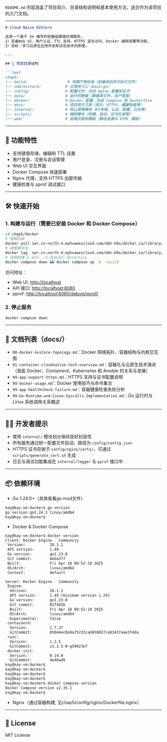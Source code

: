  `README.md` 内容涵盖了项目简介、目录结构说明和基本使用方法，适合作为该项目的入门文档。

---

````markdown
# Cloud Naive KVStore

这是一个基于 Go 编写的轻量级键值存储服务，
1）具备Web UI、用户认证、TTL 支持、HTTPS 安全访问、Docker 编排部署等功能，
2）目标：学习云原生应用开发和涉及技术的原理。

---

## 📁 项目目录结构

```text
chap5/
├── build/                  # 构建产物目录（如编译后的可执行文件）
├── cmd/kvstore/           # 主程序入口（main.go）
├── config/                # 配置文件，包括 Nginx 配置和证书
├── data/                  # 运行时数据（数据库文件、用户信息）
├── docker/                # Docker 配置，包括 Compose 和 Dockerfile
├── docs/                  # 项目相关文档（拓扑、HTTPS、健康检查等）
├── internal/              # 核心逻辑模块（KV存储、认证、配置、日志等）
├── scripts/               # 辅助脚本（构建、启动、证书生成等）
└── web/                   # 前端页面和模板（静态资源与 HTML 模板）
````

---

## 🚀 功能特性

* 支持键值存储、编辑和 TTL 设置
* 用户登录、注册与会话管理
* Web UI 交互界面
* Docker Compose 快速部署
* Nginx 代理，支持 HTTPS 加密传输
* 健康检查与 pprof 调试接口

---

## 🛠️ 快速开始

### 1. 构建与运行（需要已安装 Docker 和 Docker Compose）

```bash
cd chap5/docker
# 镜像拉取
docker pull swr.cn-north-4.myhuaweicloud.com/ddn-k8s/docker.io/library/ubuntu:20.04
# 镜像重命名
docker tag  swr.cn-north-4.myhuaweicloud.com/ddn-k8s/docker.io/library/ubuntu:20.04  docker.io/library/ubuntu:20.04
# 容器构建 & 运行: -d 后台运行 detaching
docker compose down && docker compose up -d --build
```

访问地址：

* Web UI: [http://localhost](http://localhost)
* API 接口: [http://localhost:8080](http://localhost:8080)
* pprof: [http://localhost:6060/debug/pprof/](http://localhost:6060/debug/pprof/)

### 2. 停止服务

```bash
docker compose down
```

---

## 📄 文档列表（docs/）

* `00-docker-kvstore-topology.md`：Docker 网络拓扑、容器结构与内核交互图
* `01-container-cloudnative-tech-overview.md`：容器化与云原生技术演进（涵盖 Docker、Containerd、Kubernetes 和 Ansible 的关系与发展）
* `99-app-support-https.md`：HTTPS 支持与证书配置说明
* `99-docker-usage.md`：Docker 使用技巧与命令集合
* `99-app-healthcheck-failure.md`：容器健康检查失败分析
* `99-Go-Runtime-and-Linux-Syscalls-Implementation.md`：Go 运行时与 Linux 系统调用关系概述

---

## 🙋‍♂️ 开发者提示

* 使用 `internal/` 模块划分保持良好封装性
* 所有服务通过统一配置文件启动，路径为 `config/config.json`
* HTTPS 证书存放于 `config/nginx/certs/`，可通过 `scripts/generate_cert.sh` 生成
* 日志与调试功能集成在 `internal/logger` 与 `pprof` 接口中

---

## 📦 依赖环境

* Go 1.24.0+（具体查看go.mod文件）
```bash
kay@kay-vm:docker$ go version
go version go1.24.3 linux/amd64
kay@kay-vm:docker$
```
* Docker & Docker Compose
```bash
kay@kay-vm:docker$ docker version
Client: Docker Engine - Community
 Version:           28.1.1
 API version:       1.49
 Go version:        go1.23.8
 Git commit:        4eba377
 Built:             Fri Apr 18 09:52:18 2025
 OS/Arch:           linux/amd64
 Context:           default

Server: Docker Engine - Community
 Engine:
  Version:          28.1.1
  API version:      1.49 (minimum version 1.24)
  Go version:       go1.23.8
  Git commit:       01f442b
  Built:            Fri Apr 18 09:52:18 2025
  OS/Arch:          linux/amd64
  Experimental:     false
 containerd:
  Version:          1.7.27
  GitCommit:        05044ec0a9a75232cad458027ca83437aae3f4da
 runc:
  Version:          1.2.5
  GitCommit:        v1.2.5-0-g59923ef
 docker-init:
  Version:          0.19.0
  GitCommit:        de40ad0
kay@kay-vm:docker$
kay@kay-vm:docker$
kay@kay-vm:docker$
kay@kay-vm:docker$
kay@kay-vm:docker$ docker compose version
Docker Compose version v2.35.1
kay@kay-vm:docker$
```
* Nginx（通过容器构建, 见chap5/config/nginx/Dockerfile.nginx）

---

## 📝 License

MIT License

